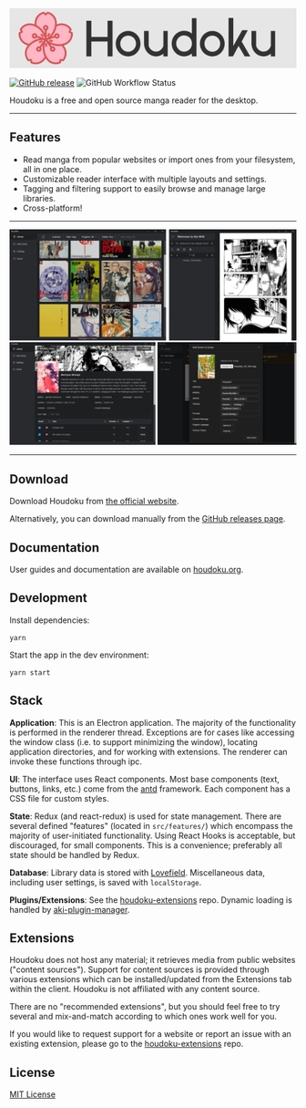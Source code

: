 [![Houdoku Header](res/houdoku_header.png)](https://houdoku.org)

[![GitHub release](https://img.shields.io/github/v/release/xgi/houdoku?style=flat-square)](https://github.com/xgi/houdoku/releases)
![GitHub Workflow Status](https://img.shields.io/github/workflow/status/xgi/houdoku/CI?style=flat-square)

Houdoku is a free and open source manga reader for the desktop.

---

## Features

- Read manga from popular websites or import ones from your filesystem,
  all in one place.
- Customizable reader interface with multiple layouts and settings.
- Tagging and filtering support to easily browse and manage large libraries.
- Cross-platform!

---

![Screenshots1](res/screenshots1.png)
![Screenshots2](res/screenshots2.png)

---

## Download

Download Houdoku from [the official website](https://houdoku.org/download).

Alternatively, you can download manually from the
[GitHub releases page](https://github.com/xgi/houdoku/releases).

## Documentation

User guides and documentation are available on
[houdoku.org](https://houdoku.org).

## Development

Install dependencies:

```
yarn
```

Start the app in the dev environment:

```
yarn start
```

## Stack

**Application**: This is an Electron application. The majority of the functionality is performed in the renderer thread. Exceptions are for cases like accessing the window class (i.e. to support minimizing the window), locating application directories, and for working with extensions. The renderer can invoke these functions through ipc.

**UI**: The interface uses React components. Most base components (text, buttons, links, etc.) come from the [antd](https://ant.design)
framework. Each component has a CSS file for custom styles.

**State**: Redux (and react-redux) is used for state management. There are several defined "features" (located in `src/features/`) which encompass the majority of user-initiated functionality. Using React Hooks is acceptable, but discouraged, for small components. This is a convenience; preferably all state should be handled by Redux.

**Database**: Library data is stored with
[Lovefield](https://google.github.io/lovefield). Miscellaneous data,
including user settings, is saved with `localStorage`.

**Plugins/Extensions**: See the [houdoku-extensions](https://github.com/xgi/houdoku-extensions) repo. Dynamic loading is handled by [aki-plugin-manager](https://github.com/xgi/aki-plugin-manager).

## Extensions

Houdoku does not host any material; it retrieves media from public websites
("content sources"). Support for content sources is provided through
various extensions which can be installed/updated from the Extensions tab
within the client. Houdoku is not affiliated with any content source.

There are no "recommended extensions", but you should feel free to
try several and mix-and-match according to which ones work well for you.

If you would like to request support for a website or report an issue with
an existing extension, please go to the
[houdoku-extensions](https://github.com/xgi/houdoku-extensions) repo.

## License

[MIT License](https://github.com/xgi/houdoku/blob/master/LICENSE.txt)
